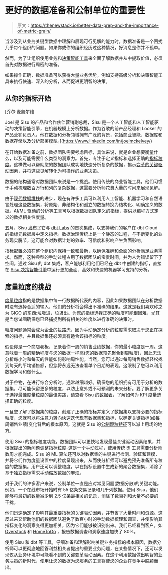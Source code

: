 # 更好的数据准备和公制单位的重要性

> 原文：<https://thenewstack.io/better-data-prep-and-the-importance-of-metric-grain/>

当涉及到从业务关键型数据中理解和展现可行见解的能力时，数据准备是一个困扰几乎每个组织的问题。如果你或你的组织经历过这种情况，好消息是你并不孤单。

然而，为了让组织使用业务和[决策智能工具](https://sisudata.com/resources/guides-and-whitepapers/decision-intelligence)来全面了解数据并从中提取价值，必须首先对数据进行周密的准备。

如果操作正确，数据准备可以获得大量业务优势，例如支持高级分析和决策智能工具来执行快速、深入的分析，从而促进更明智的决策。

## 从你的指标开始

 [乔尔·麦凯尔维

Joel 是 Sisu 的产品和合作伙伴营销副总裁，Sisu 是一个人工智能和人工智能驱动的决策智能引擎，在机器规模上分析数据。作为谷歌的前产品经理和 Looker 的产品营销负责人，他在数据和分析领域拥有广泛的背景，包括商业智能、数据库和数据存储以及分析部署模型。](https://www.linkedin.com/in/joelmckelvey/) 

在开始数据准备之前，数据团队需要考虑目标，具体来说，就是企业想要衡量什么，以及可能需要什么类型的洞察力。首先，专注于定义指标和选择正确的[指标粒度](https://sisudata.com/resources/datasheets-and-infographics/metric-grain)。这样做可以帮助您的数据团队成功地快速分析复杂的数据，揭示[变革的关键驱动因素](https://sisudata.com/resources/datasheets-and-infographics/designing-datasets-guide)，并将这些见解转化为可操作的业务决策。

数据的结构通常对数据团队来说是一个挑战。使用传统的商业智能工具，他们习惯于手动梳理数百万行和列的复杂数据，这需要分析师花费大量的时间来展现见解。

由于[现代数据堆栈](https://sisudata.com/resources/ebooks/modern-data-stack-needs-decision-intelligence)的进步，现在有许多工具可以利用人工智能、机器学习和自然语言处理这些数据集，将原始、非结构化和孤立的数据转换为结构化、明确定义的数据。AI/ML 驱动的分析等工具可以根据数据团队定义的指标，提供以编程方式定义的数据相关性度量。

五月，Sisu [发布了](https://sisudata.com/blog/announcing-dbt-cloud-metrics-integration)它与 [dbt Labs](https://www.getdbt.com/) 的首次集成，以支持我们的客户在 dbt Cloud 的指标元数据层中定义指标。数据治理传统上是一个静态的过程，与不断变化的业务现实脱节，这可能会对数据计划的效率、可信度和影响产生负面影响。

指标配置必须在整个组织内保持一致和最新，以确保准确和全面的分析满足业务需求。然而，这种典型的手动过程占用了数据团队的宝贵时间，并为人为错误留下了空间。通过 Sisu 的 dbt 集成，客户能够利用他们已经在 dbt 中创建的指标，直接在 [Sisu 决策智能引擎](https://sisudata.com/product)中运行更加全面、高效和快速的机器学习支持的分析。

## 度量粒度的挑战

[度量粒度](https://sisudata.com/blog/announcing-metric-grain-feature)指的是数据集中每一行数据所代表的内容，因此如果数据团队在分析数据时没有选择合适的输入，他们的分析将会得出不准确的结果。这就是我们喜欢称之为 GIGO 的东西:垃圾进，垃圾出。为您的指标选择正确的粒度可能很困难，尤其是当您试图确保您已经捕捉到所有相关的维度以进行准确的决策时。

粒度问题通常会成为企业的拦路虎，因为手动确定分析的粒度需求取决于您正在探索的指标，并且数据集还必须具有适合该指标的粒度。

假设你是一个商店老板，记录着你一周的销售业绩数据，你的最小粒度是一周。这意味着一周的精确程度与您的数据一样高(您的数据预先聚合到周粒度)，因此无法分析每小时和每天的性能如何影响周性能。当然，您可以通过每周销售数据轻松找到每天的平均销售额，但您将永远无法查看单个日期的表现，这限制了您可以利用数据学习和做什么。

对于谷物，在进行综合分析时，通常越细越好。确保您的组织拥有可用于分析的数据集，尽可能保留更多的粒度，以防止意外或不可预测的未来分析。要了解更多关于选择最佳度量粒度的最佳实践，请查看 Sisu 的[数据表](https://sisudata.com/resources/datasheets-and-infographics/metric-grain)，了解如何为 KPI 度量选择正确的粒度。

一旦您了解了数据集的粒度，创建了正确的指标并定义了数据集以支持必要的指标粒度，您就可以将注意力转向快速迭代现有数据集和指标，以确定关键指标(如每周销售业绩)变化背后的根本原因。这就是 Sisu 的[公制颗粒特征](https://sisudata.com/blog/announcing-metric-grain-feature)可以派上用场的地方。

使用 Sisu 的指标粒度功能，数据团队可以更快地发现最佳关键驱动因素结果，并根据提出的新问题调整指标粒度-这是一个手动过程，使用传统 BI 工具需要分析师数周才能完成。Sisu 的 ML 算法还可以对数据集的主键进行检测、验证和建模，并将它们作为度量设置中的粒度呈现出来，从而使分析师可以避免预先准备所有粒度的数据集。用户还可以调整粒度，以在指标设置中生成新的聚合数据集，消除了基于独立指标需求手动缩放数据的麻烦。

对于我们的许多客户来说，公制单位一直是应对常见问题(数据分散)的关键功能。例如，一个在线市场开始时有 55 亿条交易记录和几千列数据。使用 Sisu，他们能够将最初的数量减少到 2.5 亿条最相关的记录，消除了数百列和大量不必要的干扰。

他们迅速确定了影响其最重要指标的关键驱动因素，并节省了大量时间和资源。这反过来又帮助他们的数据团队避免了数百小时的手动数据梳理和调查，并使影响其指标变化的洞察变得更加相关，因为它们能够被识别出来。我们已经看到客户，如 [Overstock](https://sisudata.com/newsroom/sisu-unveils-decision-intelligence-engine-ai-ml-automated-analytics) 和 [HomeToGo](https://sisudata.com/customers/home-to-go) ，报告数据调查和洞察速度加快了 80%。

使用 Sisu 和 dbt 等工具，仔细准备和理解影响关键业务指标的根本原因，数据分析师可以更彻底地回答利益相关者提出的重要业务问题，在某些情况下，还可以发现仅从业务环境中可能看不到的关键变革驱动因素。在这个利用数据做出明智的业务决策的新时代，使用让您的数据为您服务的工具将使您的企业在竞争中脱颖而出。

<svg xmlns:xlink="http://www.w3.org/1999/xlink" viewBox="0 0 68 31" version="1.1"><title>Group</title> <desc>Created with Sketch.</desc></svg>